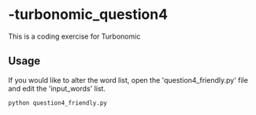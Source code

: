 # -turbonomic_question4
This is a coding exercise for Turbonomic

## Usage
If you would like to alter the word list, open the 'question4_friendly.py' file and edit the 'input_words' list.

```python
python question4_friendly.py
```
